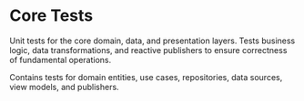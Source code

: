 # Core Tests

Unit tests for the core domain, data, and presentation layers. Tests business logic, data transformations, and reactive publishers to ensure correctness of fundamental operations.

Contains tests for domain entities, use cases, repositories, data sources, view models, and publishers.